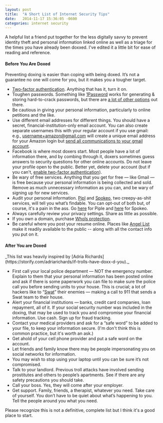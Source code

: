 ```yaml
---
layout: post
title:  "A Short List of Internet Security Tips"
date:   2014-11-17 15:36:05 -0600
categories: internet security
---
```


A helpful list a friend put together for the less digitally savvy to prevent identity theft and personal information linked online as well as a triage for the times you have already been doxxed. I've edited it a little bit for ease of reading and reference.

<h4>Before You Are Doxed</h4>

Preventing doxing is easier than coping with being doxed. It’s not a guarantee no one will come for you, but it makes you a tougher target.

* [Two-factor authentication](https://www.youtube.com/watch?v=zMabEyrtPRg). Anything that has it, turn it on.
* Toughen passwords. Something like [1Password](https://agilebits.com/onepassword) works for generating & storing hard-to-crack passwords, but there are [a lot of other options](http://lifehacker.com/tag/password-managers) out there.
* Be cautious in giving your personal information, particularly to online petitions and the like.
* Use different email addresses for different things. You should have a secret, financial-institution-only email account. You can also create separate usernames this with your regular account if you use gmail: e.g., username+amazon@gmail.com will create a unique email address for your Amazon login but [send all communications to your gmail account](https://support.google.com/mail/answer/12096?hl=en).
* Facebook is where most doxers start. Most people have a lot of information there, and by combing through it, doxers sometimes guess answers to security questions for other online accounts. Do not leave your profile open to the public. Better yet, delete your account (but if you can't, [enable two-factor authentication](https://www.facebook.com/notes/facebook-engineering/introducing-login-approvals/10150172618258920)).
* Be wary of free services. Anything that you get for free — like Gmail — is free because your personal information is being collected and sold. Remove as much unnecessary information as you can, and be wary of signing up for new services.
* Audit your personal information. [Pipl](https://pipl.com/) and [Spokeo](http://www.spokeo.com/), two creepy-as-shit services, will tell you what’s findable.  You can opt-out of both but, of course, it's a pain in the ass. Go [here](https://pipl.com/directory/remove/) for Piple and [here](http://www.spokeo.com/opt_out/new) for Spokeo.
* Always carefully review your privacy settings. Share as little as possible.
* If you own a domain, purchase [WhoIs protection](http://www.whoisguard.com/).
* Be careful where you post your resume online. Places like [Angel List](https://angel.co/) make it readily available to the public -- along with all the contact info you put on it.

<h4>After You are Doxed</h4>
_This list was heavily inspired by [Adria Richards](https://storify.com/adriarichards/if-trolls-have-doxx-d-you)._

* First call your local police department — NOT the emergency number. Explain to them that your personal information has been posted online and ask if there is some paperwork you can file to make sure the police call you before sending units to your house. This is crucial; a lot of hackers like to “[Swat](http://en.wikipedia.org/wiki/Swatting)” their enemies — making a call to 911 that sends a Swat team to their house.
* Alert your financial institutions — banks, credit card companies, loan repayment, all of it. If your social security number was included in the doxing, that may be used to track you and compromise your financial information. Use cash. Sign up for fraud tracking.
* Contact your medical providers and ask for a “safe word” to be added to your file, to keep your information secure. (I'm don't think this is common practice, but it's worth an ask.)
* Get ahold of your cell phone provider and put a safe word on the account.
* Let friends and family know there may be people impersonating you on social networks for information.
* You may wish to stop using your laptop until you can be sure it’s not compromised.
* Talk to your landlord. Previous troll attacks have involved sending prostitutes and others to people’s apartments. See if there are any safety precautions you should take.
* Call your boss. Yes, they will come after your employer.
* Get support. Family, friends, a therapist, whatever you need. Take care of yourself. You don’t have to be quiet about what’s happening to you. Tell the people around you what you need.

Please recognize this is not a definitive, complete list but I think it's a good place to start.